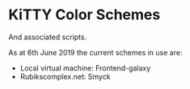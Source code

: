 # KiTTY Color Schemes

And associated scripts.

As at 6th June 2019 the current schemes in use are:

  - Local virtual machine: Frontend-galaxy
  - Rubikscomplex.net: Smyck
